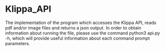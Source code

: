 # Klippa_API
The implementation of the program which accesses the Klippa API, reads pdf and/or image files and returns a json output.
In order to obtain information about running the file, please use the command python3 api.py -h, which will provide useful information about each command prompt parameters.
